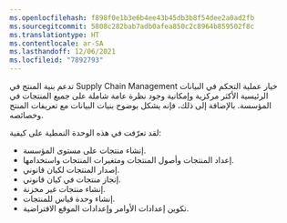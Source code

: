 ```yaml
---
ms.openlocfilehash: f898f0e1b3e6b4ee43b45db3b8f54dee2a0ad2fb
ms.sourcegitcommit: 5808c282bab7adb0afea850c2c8964b859502f8c
ms.translationtype: HT
ms.contentlocale: ar-SA
ms.lasthandoff: 12/06/2021
ms.locfileid: "7892793"
---
```

تدعم بنية المنتج في Supply Chain Management خيار عملية التحكم في البيانات الرئيسية الأكثر مركزية وإمكانية وجود نظرة عامة شاملة على جميع المنتجات في المؤسسة. بالإضافة إلى ذلك، فإنه يشكل بوضوح بنيات البيانات مع تعريفات المنتج وخصائصه.

لقد تعرّفت في هذه الوحدة النمطية على كيفية:

-   إنشاء منتجات على مستوى المؤسسة.
-   إعداد المنتجات وأصول المنتجات ومتغيرات المنتجات واستخدامها.
-   إصدار المنتجات لكيان قانوني.
-   إنجاز منتجات في كيان قانوني.
-   إنشاء منتجات غير مخزنة.
-   إنشاء وحدة قياس للمنتجات.
-   تكوين إعدادات الأوامر وإعدادات الموقع الافتراضية.
